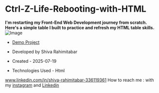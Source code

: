 # Ctrl-Z-Life-Rebooting-with-HTML
**I'm restarting my Front-End Web Development journey from scratch. Here's a simple table I built to practice and refresh my HTML table skills.**
![Image](https://github.com/user-attachments/assets/e85c7226-5d92-48fb-90a7-20680c7d2f7a)
- [Demo Project](https://rahimitabarshiva.github.io/Ctrl-Z-Life-Rebooting-with-HTML/)

- Developed by Shiva Rahimitabar

- Created - 2025-07-19

- Technologies Used - Html

www.linkedin.com/in/shiva-rahimitabar-336119361
How to reach me : with my [instagram](https://www.instagram.com/shiva.rahimitabar.dev) and [Linkedin](www.linkedin.com/in/shiva-rahimitabar-336119361)
